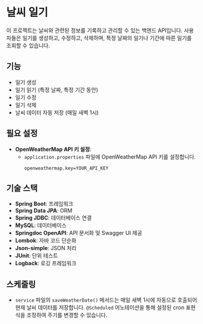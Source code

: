 # 날씨 일기

이 프로젝트는 날씨와 관련된 정보를 기록하고 관리할 수 있는 백엔드 API입니다. 사용자들은 일기를 생성하고, 수정하고, 삭제하며, 특정 날짜의 일기나 기간에 따른 일기를 조회할 수 있습니다.

## 기능

- 일기 생성
- 일기 읽기 (특정 날짜, 특정 기간 동안)
- 일기 수정
- 일기 삭제
- 날씨 데이터 자동 저장 (매일 새벽 1시)

## 필요 설정

- **OpenWeatherMap API 키 설정**:
    - `application.properties` 파일에 OpenWeatherMap API 키를 설정합니다.
      ```
      openweathermap.key=YOUR_API_KEY
      ```

## 기술 스택

- **Spring Boot**: 프레임워크
- **Spring Data JPA**: ORM
- **Spring JDBC**: 데이터베이스 연결
- **MySQL**: 데이터베이스
- **Springdoc OpenAPI**: API 문서화 및 Swagger UI 제공
- **Lombok**: 자바 코드 단순화
- **Json-simple**: JSON 처리
- **JUnit**: 단위 테스트
- **Logback**: 로깅 프레임워크

## 스케줄링

- `service` 파일의 `saveWeatherDate()` 메서드는 매일 새벽 1시에 자동으로 호출되어 현재 날씨 데이터를 저장합니다. `@Scheduled` 어노테이션을 통해 설정된 cron 표현식을 조정하여 주기를 변경할 수 있습니다.

